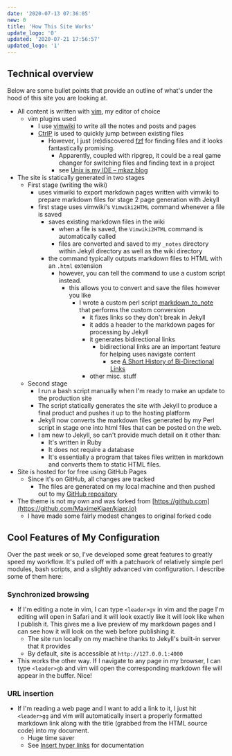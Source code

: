 ```yaml
---
date: '2020-07-13 07:36:05'
new: 0
title: 'How This Site Works'
update_logo: '0'
updated: '2020-07-21 17:56:57'
updated_logo: '1'
---
```

## Technical overview
Below are some bullet points that provide an outline of what's under the hood of
this site you are looking at.

* All content is written with [vim](/vim), my editor of choice
  * vim plugins used
    * I use [vimwiki](/vimwiki) to write all the notes and posts and pages
    * [CtrlP](/CtrlP) is used to quickly jump between existing files
      * However, I just (re)discovered [fzf](/fzf) for finding files and it looks
        fantastically promising.
        * Apparently, coupled with ripgrep, it could be a real game changer for
          switching files and finding text in a project
        * see [Unix is my IDE – mkaz.blog](https://mkaz.blog/code/unix-is-my-ide/)
* The site is statically generated in two stages
  * First stage (writing the wiki)
    * uses vimwiki to export markdown pages written with vimwiki to prepare
      markdown files for stage 2 page generation with Jekyll
    * first stage uses vimwiki's `Vimwiki2HTML` command whenever a file is saved
      * saves existing markdown files in the wiki
        * when a file is saved, the `Vimwiki2HTML` command is automatically called
        * files are converted and saved to my `_notes` directory within Jekyll
          directory as well as the wiki directory
      * the command typically outputs markdown files to HTML with an `.html` extension
        * however, you can tell the command to use a custom script instead.
          * this allows you to convert and save the files however you like
            * I wrote a custom perl script [markdown_to_note](/markdown_to_note) that
              performs the custom conversion
              * it fixes links so they don't break in Jekyll
              * it adds a header to the markdown pages for processing by Jekyll
              * it generates bidirectional links
                * bidirectional links are an important feature for helping uses
                  navigate content
                  * see [A Short History of Bi-Directional Links](https://maggieappleton.com/bidirectionals)
              * other misc. stuff
  * Second stage
    * I run a bash script manually when I'm ready to make an update to the
      production site
    * The script statically generates the site with Jekyll to produce a final
      product and pushes it up to the hosting platform
    * Jekyll now converts the markdown files generated by my Perl script in
      stage one into html files that can be posted on the web.
    * I am new to Jekyll, so can't provide much detail on it other than:
      * It's written in Ruby
      * It does not require a database
      * It's essentially a program that takes files written in markdown and
        converts them to static HTML files.
* Site is hosted for for free using GitHub Pages
  * Since it's on GitHub, all changes are tracked
    * The files are generated on my local machine and then pushed out to my
      [GitHub repository](https://github.com/sdondley/sdondley.github.io)
* The theme is not my own and was forked from
  [https://github.com](https://github.com/MaximeKjaer/kjaer.io)
  * I have made some fairly modest changes to original forked code

## Cool Features of My Configuration
Over the past week or so, I've developed some great features to greatly speed my
workflow. It's pulled off with a patchwork of relatively simple perl modules,
bash scripts, and a slightly advanced vim configuration. I describe some of them
here:

### Synchronized browsing
* If I'm editing a note in vim, I can type `<leader>gv` in vim and the page I'm editing
  will open in Safari and it will look exactly like it will look like when I
  publish it. This gives me a live preview of my markdown pages and I can see
  how it will look on the web before publishing it.
  * The site run locally on my machine thanks to Jekyll's built-in server that
    it provides
  * By default, site is accessible at `http://127.0.0.1:4000`
* This works the other way. If I navigate to any page in my browser, I can type
  `<leader>gb` and vim will open the corresponding markdown file will appear in
  the buffer. Nice!

### URL insertion
* If I'm reading a web page and I want to add a link to it, I just hit
  `<leader>gg` and vim will automatically insert a properly formatted markdown
  link along with the title (grabbed from the HTML source code) into my document.
  * Huge time saver
  * See [Insert hyper links](/Insert-hyper-links) for documentation
